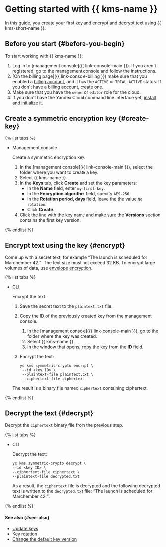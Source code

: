# Getting started with {{ kms-name }}

In this guide, you create your first [key](../concepts/index.md) and encrypt and decrypt text using {{ kms-short-name }}.

## Before you start {#before-you-begin}

To start working with {{ kms-name }}:

1. Log in to [management console]({{ link-console-main }}). If you aren't registered, go to the management console and follow the instructions.
1. [On the billing page]({{ link-console-billing }}) make sure that you enabled a [billing account](../../billing/concepts/billing-account.md), and it has the `ACTIVE` or `TRIAL_ACTIVE` status. If you don't have a billing account, [create one](../../billing/quickstart/index.md#create_billing_account).
1. Make sure that you have the `owner` or `editor` role for the cloud.
1. If you don't have the Yandex.Cloud command line interface yet, [install and initialize it](../../cli/quickstart#install).

## Create a symmetric encryption key {#create-key}

{% list tabs %}

- Management console

    Create a symmetric encryption key:
    1. In the [management console]({{ link-console-main }}), select the folder where you want to create a key.
    1. Select {{ kms-name }}.
    1. In the **Keys** tab, click **Create** and set the key parameters:
       * In the **Name** field, enter `my-first-key`.
       * In the **Encryption algorithm** field, specify `AES-256`.
       * In the **Rotation period, days** field, leave the the value `No rotation`.
       * Click **Create**.
    1. Click the line with the key name and make sure the **Versions** section contains the first key version.

{% endlist %}

## Encrypt text using the key {#encrypt}

Come up with a secret text, for example <q>The launch is scheduled for Marchember 42.</q>. The text size must not exceed 32 KB. To encrypt large volumes of data, use [envelope encryption](../concepts/encryption.md#envelope-encryption).

{% list tabs %}

- CLI

    Encrypt the text:

    1. Save the secret text to the `plaintext.txt` file.

    1. Copy the ID of the previously created key from the management console.
        1. In the [management console]({{ link-console-main }}), go to the folder where the key was created.
        1. Select {{ kms-name }}.
        1. In the window that opens, copy the key from the **ID** field.

    1. Encrypt the text:

       ```
       yc kms symmetric-crypto encrypt \
        --id <key ID> \
        --plaintext-file plaintext.txt \
        --ciphertext-file ciphertext
       ```

    The result is a binary file named `ciphertext` containing ciphertext.

{% endlist %}

## Decrypt the text {#decrypt}

Decrypt the `ciphertext` binary file from the previous step.

{% list tabs %}

- CLI

    Decrypt the text:

    ```
    yc kms symmetric-crypto decrypt \
    --id <key ID> \
    --ciphertext-file ciphertext \
    --plaintext-file decrypted.txt
    ```

    As a result, the `ciphertext` file is decrypted and the following decrypted text is written to the `decrypted.txt` file: <q>The launch is scheduled for Marchember 42.</q>.

{% endlist %}

#### See also {#see-also}

* [Update keys](../operations/key.md#update)
* [Key rotation](../operations/key.md#rotate)
* [Change the default key version](../operations/version.md#make-primary)

